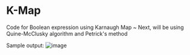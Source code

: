 # K-Map
Code for Boolean expression using Karnaugh Map
~ Next, will be using Quine-McClusky algorithm and Petrick's method 

Sample output: 
![image](https://github.com/harshkanoje/K-Map/assets/129186823/16da8439-6a15-4ca4-9551-af5c9710fdc3)
